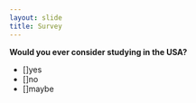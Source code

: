 ```yaml
---
layout: slide
title: Survey
---
```

**Would you ever consider studying in the USA?**
- []yes
- []no
- []maybe
